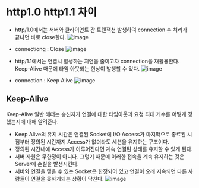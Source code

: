 # http1.0 http1.1 차이
- http/1.0에서는 서버와 클라이언트 간 트랜잭션 발생하여 connection 후 처리가 끝나면 바로 close한다.
![image](https://user-images.githubusercontent.com/65120581/134628312-cfc0d540-6b90-47f0-a43c-158a2336f29b.png)
- connectiong : Close
![image](https://user-images.githubusercontent.com/65120581/134628734-bede47fb-4e14-4fd0-94f8-af91189c227f.png)

- http/1.1에서는 연결시 발생하는 지연을 줄이고자 connection을 재활용한다. Keep-Alive 때문에 타임 아웃되는 현상이 발생할 수 있다.
![image](https://user-images.githubusercontent.com/65120581/134628151-9fe1ba9f-c657-4b67-a8b1-8254ba57f3ab.png)
- connection : Keep Alive
![image](https://user-images.githubusercontent.com/65120581/134628805-fa532090-275e-4384-809d-ac142d648674.png)


## Keep-Alive
Keep-Alive 일반 헤더는 송신자가 연결에 대한 타임아웃과 요청 최대 개수를 어떻게 정했는지에 대해 알려준다.

- Keep Alive의 유지 시간은 연결된 Socket에 I/O Access가 마지막으로 종료된 시점부터 정의된 시간까지 Access가 없더라도 세션을 유지하는 구조이다.
- 정의된 시간내에 Access가 이루어진다면 계속 연결된 상태를 유지할 수 있게 된다.
- 서버 자원은 무한정이 아니다. 그렇기 때문에 이러한 접속을 계속 유지하는 것은 Server에 손실을 발생시킨다.
- 서버와 연결을 맺을 수 있는 Socket은 한정되어 있고 연결이 오래 지속되면 다른 사람들이 연결을 못하게되는 상황이 닥친다.
![image](https://user-images.githubusercontent.com/65120581/134629716-326c5b24-f12c-4115-93ed-0edb365efb86.png)
